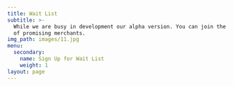 ```yaml
---
title: Wait List
subtitle: >-
  While we are busy in development our alpha version. You can join the wait list
  of promising merchants.
img_path: images/11.jpg
menu:
  secondary:
    name: Sign Up for Wait List
    weight: 1
layout: page
---
```

[](https://marvelous-aspen-0eba1.netlify.com/contact/)
